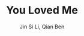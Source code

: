 --- 
slug: "you-loved-me"
title: "You Loved Me"
publishdate: "2018-12-30"
src: "https://365manga.net/manga/you-loved-me"
author: "Jin Si Li, Qian Ben"
image: "https://data.365manga.net/images/thumbnails/32625-you-loved-me.jpg"
tags: ["Josei","Romance","School life","Shoujo","Shoujo ai"]
chapters: ["Chapter 3: Saying Too Many Times 'i Love You'"," It Will Lose Its Meaning ","Chapter 2: You Are Cute When You Wear A Wedding Dress ","Chapter 1: I Forgot All The Math Formula"," I Only Remember When You Loved Me ","Chapter 0.2: Preface ","Chapter 0.1: You Are My Youth"]
chapterlinks: ["https://365manga.net/you-loved-me/chapter-3.html","https://365manga.net/you-loved-me/chapter-2.html","https://365manga.net/you-loved-me/chapter-1.html","https://365manga.net/you-loved-me/chapter-0-2.html","https://365manga.net/you-loved-me/chapter-0-1.html"]
description: "After 8 years, Yi Xiao Xiao wants to divorce from Yang Sheng because he cheated her."
---